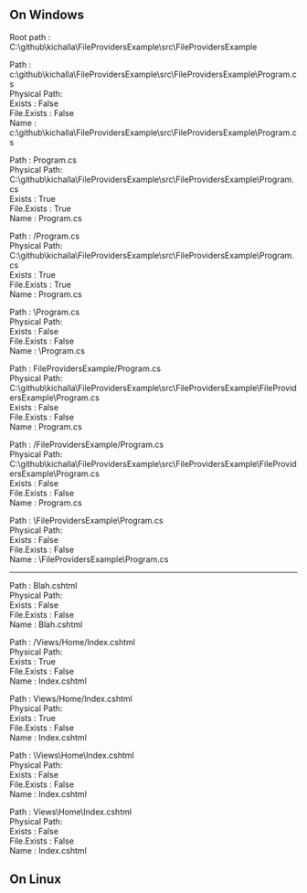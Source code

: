 On Windows
-----------
Root path      : C:\github\kichalla\FileProvidersExample\src\FileProvidersExample                                                                                   
                                                                                                                                                                    
Path         : c:\github\kichalla\FileProvidersExample\src\FileProvidersExample\Program.cs                                                                          
Physical Path:                                                                                                                                                      
Exists       : False                                                                                                                                                
File.Exists  : False                                                                                                                                                
Name         : c:\github\kichalla\FileProvidersExample\src\FileProvidersExample\Program.cs                                                                          
                                                                                                                                                                    
                                                                                                                                                                    
Path         : Program.cs                                                                                                                                           
Physical Path: C:\github\kichalla\FileProvidersExample\src\FileProvidersExample\Program.cs                                                                          
Exists       : True                                                                                                                                                 
File.Exists  : True                                                                                                                                                 
Name         : Program.cs                                                                                                                                           
                                                                                                                                                                    
                                                                                                                                                                    
Path         : /Program.cs                                                                                                                                          
Physical Path: C:\github\kichalla\FileProvidersExample\src\FileProvidersExample\Program.cs                                                                          
Exists       : True                                                                                                                                                 
File.Exists  : True                                                                                                                                                 
Name         : Program.cs                                                                                                                                           
                                                                                                                                                                    
                                                                                                                                                                    
Path         : \Program.cs                                                                                                                                          
Physical Path:                                                                                                                                                      
Exists       : False                                                                                                                                                
File.Exists  : False                                                                                                                                                
Name         : \Program.cs                                                                                                                                          
                                                                                                                                                                    
                                                                                                                                                                    
Path         : FileProvidersExample/Program.cs                                                                                                                      
Physical Path: C:\github\kichalla\FileProvidersExample\src\FileProvidersExample\FileProvidersExample\Program.cs                                                     
Exists       : False                                                                                                                                                
File.Exists  : False                                                                                                                                                
Name         : Program.cs                                                                                                                                           
                                                                                                                                                                    
                                                                                                                                                                    
Path         : /FileProvidersExample/Program.cs                                                                                                                     
Physical Path: C:\github\kichalla\FileProvidersExample\src\FileProvidersExample\FileProvidersExample\Program.cs                                                     
Exists       : False                                                                                                                                                
File.Exists  : False                                                                                                                                                
Name         : Program.cs                                                                                                                                           
                                                                                                                                                                    
                                                                                                                                                                    
Path         : \FileProvidersExample\Program.cs                                                                                                                     
Physical Path:                                                                                                                                                      
Exists       : False                                                                                                                                                
File.Exists  : False                                                                                                                                                
Name         : \FileProvidersExample\Program.cs                                                                                                                     
                                                                                                                                                                    
                                                                                                                                                                    
***********************************************************                                                                                                         
Path         : Blah.cshtml                                                                                                                                          
Physical Path:                                                                                                                                                      
Exists       : False                                                                                                                                                
File.Exists  : False                                                                                                                                                
Name         : Blah.cshtml                                                                                                                                          
                                                                                                                                                                    
                                                                                                                                                                    
Path         : /Views/Home/Index.cshtml                                                                                                                             
Physical Path:                                                                                                                                                      
Exists       : True                                                                                                                                                 
File.Exists  : False                                                                                                                                                
Name         : Index.cshtml                                                                                                                                         
                                                                                                                                                                    
                                                                                                                                                                    
Path         : Views/Home/Index.cshtml                                                                                                                              
Physical Path:                                                                                                                                                      
Exists       : True                                                                                                                                                 
File.Exists  : False                                                                                                                                                
Name         : Index.cshtml                                                                                                                                         
                                                                                                                                                                    
                                                                                                                                                                    
Path         : \Views\Home\Index.cshtml                                                                                                                             
Physical Path:                                                                                                                                                      
Exists       : False                                                                                                                                                
File.Exists  : False                                                                                                                                                
Name         : Index.cshtml                                                                                                                                         
                                                                                                                                                                    
                                                                                                                                                                    
Path         : Views\Home\Index.cshtml                                                                                                                              
Physical Path:                                                                                                                                                      
Exists       : False                                                                                                                                                
File.Exists  : False                                                                                                                                                
Name         : Index.cshtml                                                                                                                                         
                                                                                                                                                                    

On Linux
--------
